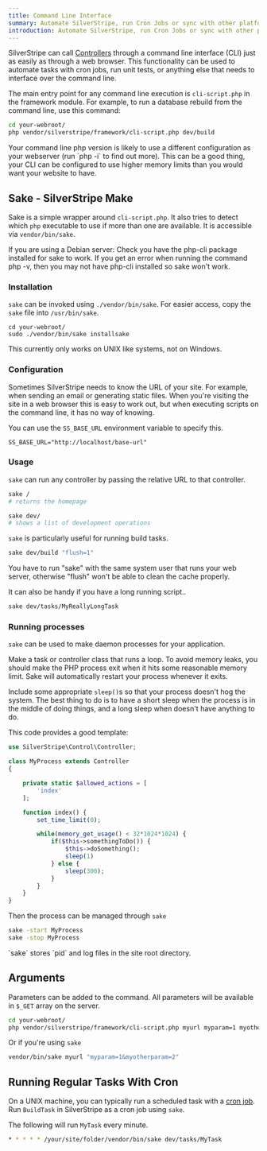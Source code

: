 ```yaml
---
title: Command Line Interface
summary: Automate SilverStripe, run Cron Jobs or sync with other platforms through the Command Line Interface.
introduction: Automate SilverStripe, run Cron Jobs or sync with other platforms through the Command Line Interface.
---
```


SilverStripe can call [Controllers](../controllers) through a command line interface (CLI) just as easily as through a
web browser. This functionality can be used to automate tasks with cron jobs, run unit tests, or anything else that
needs to interface over the command line.

The main entry point for any command line execution is `cli-script.php` in the framework module.
For example, to run a database rebuild from the command line, use this command:

```bash
cd your-webroot/
php vendor/silverstripe/framework/cli-script.php dev/build
```

<div class="notice">
Your command line php version is likely to use a different configuration as your webserver (run `php -i` to find out
more). This can be a good thing, your CLI can be configured to use higher memory limits than you would want your website
to have.
</div>

## Sake - SilverStripe Make

Sake is a simple wrapper around `cli-script.php`. It also tries to detect which `php` executable to use if more than one
are available. It is accessible via `vendor/bin/sake`.

<div class="info" markdown='1'>
If you are using a Debian server: Check you have the php-cli package installed for sake to work. If you get an error
when running the command php -v, then you may not have php-cli installed so sake won't work.
</div>

### Installation

`sake` can be invoked using `./vendor/bin/sake`. For easier access, copy the `sake` file into `/usr/bin/sake`.

```
cd your-webroot/
sudo ./vendor/bin/sake installsake
```

<div class="warning">
This currently only works on UNIX like systems, not on Windows.
</div>

### Configuration

Sometimes SilverStripe needs to know the URL of your site. For example, when sending an email or generating static
files. When you're visiting the site in a web browser this is easy to work out, but when executing scripts on the
command line, it has no way of knowing.

You can use the `SS_BASE_URL` environment variable to specify this.

```
SS_BASE_URL="http://localhost/base-url"
```

### Usage

`sake` can run any controller by passing the relative URL to that controller.


```bash
sake /
# returns the homepage

sake dev/
# shows a list of development operations
```

`sake` is particularly useful for running build tasks.

```bash
sake dev/build "flush=1"
```

<div class="alert" markdown="1">
You have to run "sake" with the same system user that runs your web server,
otherwise "flush" won't be able to clean the cache properly.
</div>

It can also be handy if you have a long running script..

```bash
sake dev/tasks/MyReallyLongTask
```

### Running processes

`sake` can be used to make daemon processes for your application.

Make a task or controller class that runs a loop. To avoid memory leaks, you should make the PHP process exit when it
hits some reasonable memory limit. Sake will automatically restart your process whenever it exits.

Include some appropriate `sleep()`s so that your process doesn't hog the system. The best thing to do is to have a short
sleep when the process is in the middle of doing things, and a long sleep when doesn't have anything to do.

This code provides a good template:


```php
use SilverStripe\Control\Controller;

class MyProcess extends Controller
{

    private static $allowed_actions = [
        'index'
    ];

    function index() {
        set_time_limit(0);

        while(memory_get_usage() < 32*1024*1024) {
            if($this->somethingToDo()) {
                $this->doSomething();
                sleep(1)
            } else {
                sleep(300);
            }
        }
    }
}
```

Then the process can be managed through `sake`

```bash
sake -start MyProcess
sake -stop MyProcess
```

<div class="notice">
`sake` stores `pid` and log files in the site root directory.
</div>

## Arguments

Parameters can be added to the command. All parameters will be available in `$_GET` array on the server.

```bash
cd your-webroot/
php vendor/silverstripe/framework/cli-script.php myurl myparam=1 myotherparam=2
```

Or if you're using `sake`

```bash
vendor/bin/sake myurl "myparam=1&myotherparam=2"
```

## Running Regular Tasks With Cron

On a UNIX machine, you can typically run a scheduled task with a [cron job](http://en.wikipedia.org/wiki/Cron). Run
`BuildTask` in SilverStripe as a cron job using `sake`.

The following will run `MyTask` every minute.

```bash
* * * * * /your/site/folder/vendor/bin/sake dev/tasks/MyTask
```

